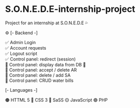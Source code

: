 # S.O.N.E.D.E-internship-project
Project for an internship at S.O.N.E.D.E 💦

⚙ [- Backend -] 

✅ Admin Login  
✅ Account requests  
✅ Logout script  
✅ Control panel: redirect (session)  
🔳 Control panel: display data from DB 🐬  
🔳 Control panel: accept / delete AR   
🔳 Control panel: delete / add SA  
🔳 Control panel: CRUD water bills  

[- Languages -]

🟠 HTTML 5
🔵 CSS 3
🔴 SaSS
🟡 JavaScript
🟣 PHP